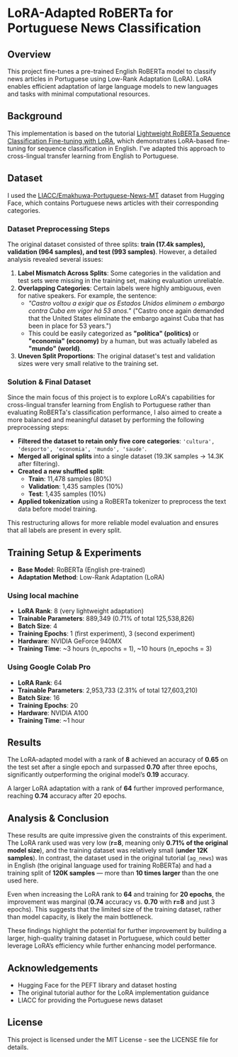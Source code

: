# LoRA-Adapted RoBERTa for Portuguese News Classification

## Overview

This project fine-tunes a pre-trained English RoBERTa model to classify news articles in Portuguese using Low-Rank Adaptation (LoRA). LoRA enables efficient adaptation of large language models to new languages and tasks with minimal computational resources.

## Background

This implementation is based on the tutorial [Lightweight RoBERTa Sequence Classification Fine-tuning with LoRA](https://achimoraites.medium.com/lightweight-roberta-sequence-classification-fine-tuning-with-lora-using-the-hugging-face-peft-8dd9edf99d19), which demonstrates LoRA-based fine-tuning for sequence classification in English. I've adapted this approach to cross-lingual transfer learning from English to Portuguese.

## Dataset

I used the [LIACC/Emakhuwa-Portuguese-News-MT](https://huggingface.co/datasets/LIACC/Emakhuwa-Portuguese-News-MT) dataset from Hugging Face, which contains Portuguese news articles with their corresponding categories.

### **Dataset Preprocessing Steps**
The original dataset consisted of three splits: **train (17.4k samples), validation (964 samples), and test (993 samples)**. However, a detailed analysis revealed several issues:

1. **Label Mismatch Across Splits**: Some categories in the validation and test sets were missing in the training set, making evaluation unreliable.
2. **Overlapping Categories**: Certain labels were highly ambiguous, even for native speakers. For example, the sentence: 
   - *"Castro voltou a exigir que os Estados Unidos eliminem o embargo contra Cuba em vigor há 53 anos."* ("Castro once again demanded that the United States eliminate the embargo against Cuba that has been in place for 53 years.")
   - This could be easily categorized as **"política" (politics)** or **"economia" (economy)** by a human, but was actually labeled as **"mundo" (world)**.
3. **Uneven Split Proportions**: The original dataset's test and validation sizes were very small relative to the training set.

### **Solution & Final Dataset**
Since the main focus of this project is to explore LoRA's capabilities for cross-lingual transfer learning from English to Portuguese rather than evaluating RoBERTa's classification performance, I also aimed to create a more balanced and meaningful dataset by performing the following preprocessing steps:

- **Filtered the dataset to retain only five core categories**: `'cultura', 'desporto', 'economia', 'mundo', 'saude'`.
- **Merged all original splits** into a single dataset (19.3K samples → 14.3K after filtering).
- **Created a new shuffled split**: 
  - **Train**: 11,478 samples (80%)
  - **Validation**: 1,435 samples (10%)
  - **Test**: 1,435 samples (10%)
- **Applied tokenization** using a RoBERTa tokenizer to preprocess the text data before model training.

This restructuring allows for more reliable model evaluation and ensures that all labels are present in every split.

## Training Setup & Experiments

- **Base Model**: RoBERTa (English pre-trained)
- **Adaptation Method**: Low-Rank Adaptation (LoRA)

### Using local machine
- **LoRA Rank**: 8 (very lightweight adaptation)
- **Trainable Parameters**: 889,349 (0.71% of total 125,538,826)
- **Batch Size**: 4
- **Training Epochs**: 1 (first experiment), 3 (second experiment)
- **Hardware**: NVIDIA GeForce 940MX
- **Training Time**: ~3 hours (n_epochs = 1), ~10 hours (n_epochs = 3)

### Using Google Colab Pro
- **LoRA Rank**: 64
- **Trainable Parameters**: 2,953,733 (2.31% of total 127,603,210)
- **Batch Size**: 16
- **Training Epochs**: 20
- **Hardware**: NVIDIA A100
- **Training Time**: ~1 hour

## Results  
The LoRA-adapted model with a rank of **8** achieved an accuracy of **0.65** on the test set after a single epoch and surpassed **0.70** after three epochs, significantly outperforming the original model’s **0.19** accuracy.  

A larger LoRA adaptation with a rank of **64** further improved performance, reaching **0.74** accuracy after 20 epochs.

## Analysis & Conclusion  

These results are quite impressive given the constraints of this experiment. The LoRA rank used was very low (**r=8**, meaning only **0.71% of the original model size**), and the training dataset was relatively small (**under 12K samples**). In contrast, the dataset used in the original tutorial (`ag_news`) was in English (the original language used for training RoBERTa) and had a training split of **120K samples** — more than **10 times larger** than the one used here.  

Even when increasing the LoRA rank to **64** and training for **20 epochs**, the improvement was marginal (**0.74** accuracy vs. **0.70** with **r=8** and just 3 epochs). This suggests that the limited size of the training dataset, rather than model capacity, is likely the main bottleneck.  

These findings highlight the potential for further improvement by building a larger, high-quality training dataset in Portuguese, which could better leverage LoRA’s efficiency while further enhancing model performance.  

## Acknowledgements

- Hugging Face for the PEFT library and dataset hosting
- The original tutorial author for the LoRA implementation guidance
- LIACC for providing the Portuguese news dataset

## License

This project is licensed under the MIT License - see the LICENSE file for details.

